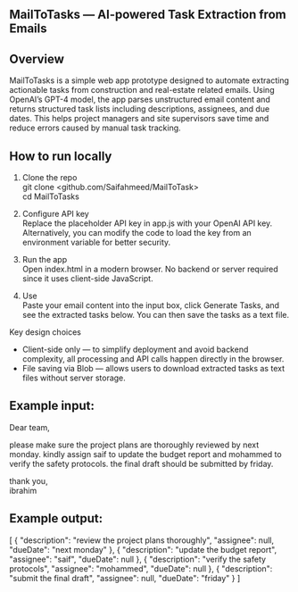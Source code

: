 ## MailToTasks — AI-powered Task Extraction from Emails

## Overview  
MailToTasks is a simple web app prototype designed to automate extracting actionable tasks from construction and real-estate related emails. Using OpenAI’s GPT-4 model, the app parses unstructured email content and returns structured task lists including descriptions, assignees, and due dates. This helps project managers and site supervisors save time and reduce errors caused by manual task tracking.

## How to run locally

1. Clone the repo  
   git clone <github.com/Saifahmeed/MailToTask>  
   cd MailToTasks

2. Configure API key  
   Replace the placeholder API key in app.js with your OpenAI API key.  
   Alternatively, you can modify the code to load the key from an environment variable for better security.

3. Run the app  
   Open index.html in a modern browser. No backend or server required since it uses client-side JavaScript.

4. Use  
   Paste your email content into the input box, click Generate Tasks, and see the extracted tasks below. You can then save the tasks as a text file.

Key design choices

- Client-side only — to simplify deployment and avoid backend complexity, all processing and API calls happen directly in the browser.  
- File saving via Blob — allows users to download extracted tasks as text files without server storage.

## Example input:
Dear team,

please make sure the project plans are thoroughly reviewed by next monday. kindly assign saif to update the budget report and mohammed to verify the safety protocols. the final draft should be submitted by friday.

thank you,  
ibrahim

## Example output:
[
  {
    "description": "review the project plans thoroughly",
    "assignee": null,
    "dueDate": "next monday"
  },
  {
    "description": "update the budget report",
    "assignee": "saif",
    "dueDate": null
  },
  {
    "description": "verify the safety protocols",
    "assignee": "mohammed",
    "dueDate": null
  },
  {
    "description": "submit the final draft",
    "assignee": null,
    "dueDate": "friday"
  }
]

